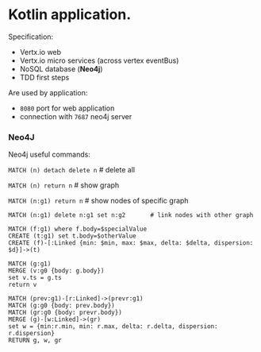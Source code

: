 # Kotlin application. 

Specification:
* Vertx.io web
* Vertx.io micro services (across vertex eventBus)
* NoSQL database (**Neo4j**) 
* TDD first steps

Are used by application:

* `8080` port for web application
* connection with `7687` neo4j server

### Neo4J

Neo4j useful commands:

`MATCH (n) detach delete n`             # delete all

`MATCH (n) return n`                    # show graph

`MATCH (n:g1) return n`                 # show nodes of specific graph
 
```
MATCH (n:g1) delete n:g1 set n:g2       # link nodes with other graph
```

```
MATCH (f:g1) where f.body=$specialValue
CREATE (t:g1) set t.body=$otherValue
CREATE (f)-[:Linked {min: $min, max: $max, delta: $delta, dispersion: $d}]->(t)       
```

```
MATCH (g:g1) 
MERGE (v:g0 {body: g.body}) 
set v.ts = g.ts 
return v

MATCH (prev:g1)-[r:Linked]->(prevr:g1)
MATCH (g:g0 {body: prev.body})
MATCH (gr:g0 {body: prevr.body})
MERGE (g)-[w:Linked]->(gr)
set w = {min:r.min, min: r.max, delta: r.delta, dispersion: r.dispersion}
RETURN g, w, gr

```